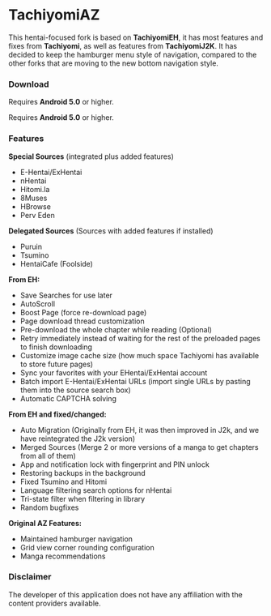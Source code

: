 # TachiyomiAZ

This hentai-focused fork is based on **TachiyomiEH**, it has most features and fixes from **Tachiyomi**, as well as features from **TachiyomiJ2K**. It has decided to keep the hamburger menu style of navigation, compared to the other forks that are moving to the new bottom navigation style.

### Download




Requires **Android 5.0** or higher.





Requires **Android 5.0** or higher.




### Features <a href="#features" id="features"></a>

**Special Sources** (integrated plus added features)

* E-Hentai/ExHentai
* nHentai
* Hitomi.la
* 8Muses
* HBrowse
* Perv Eden

**Delegated Sources** (Sources with added features if installed)

* Puruin
* Tsumino
* HentaiCafe (Foolside)

**From EH:**

* Save Searches for use later
* AutoScroll
* Boost Page (force re-download page)
* Page download thread customization
* Pre-download the whole chapter while reading (Optional)
* Retry immediately instead of waiting for the rest of the preloaded pages to finish downloading
* Customize image cache size (how much space Tachiyomi has available to store future pages)
* Sync your favorites with your EHentai/ExHentai account
* Batch import E-Hentai/ExHentai URLs (import single URLs by pasting them into the source search box)
* Automatic CAPTCHA solving

**From EH and fixed/changed:**

* Auto Migration (Originally from EH, it was then improved in J2k, and we have reintegrated the J2k version)
* Merged Sources (Merge 2 or more versions of a manga to get chapters from all of them)
* App and notification lock with fingerprint and PIN unlock
* Restoring backups in the background
* Fixed Tsumino and Hitomi
* Language filtering search options for nHentai
* Tri-state filter when filtering in library
* Random bugfixes

**Original AZ Features:**

* Maintained hamburger navigation
* Grid view corner rounding configuration
* Manga recommendations

### Disclaimer <a href="#disclaimer" id="disclaimer"></a>

The developer of this application does not have any affiliation with the content providers available.
